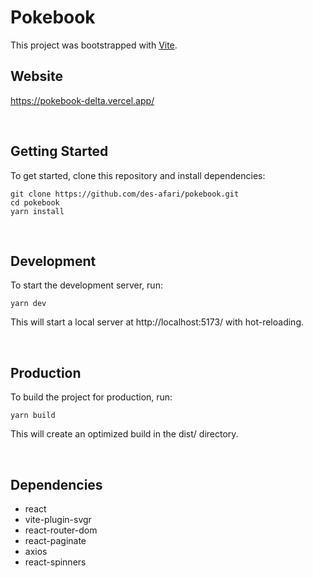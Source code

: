 # Pokebook

This project was bootstrapped with [Vite](https://github.com/vitejs/vite).

## **Website**
https://pokebook-delta.vercel.app/

<br>

## **Getting Started**

To get started, clone this repository and install dependencies:


    git clone https://github.com/des-afari/pokebook.git
    cd pokebook
    yarn install

<br>

## **Development**
To start the development server, run:

    yarn dev

This will start a local server at http://localhost:5173/ with hot-reloading.

<br>

## **Production**
To build the project for production, run:

    yarn build

This will create an optimized build in the dist/ directory.

<br>

##  **Dependencies**
* react
* vite-plugin-svgr
* react-router-dom
* react-paginate
* axios
* react-spinners

<br>


